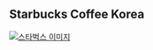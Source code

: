 ## Starbucks Coffee Korea
[![스타벅스 이미지](https://chjhhh.github.io/Starbucks-Coffee-Korea/images/logo.png)](https://chjhhh.github.io/Starbucks-Coffee-Korea/)

## 

